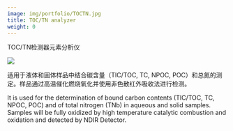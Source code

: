 ```yaml
---
image: img/portfolio/TOCTN.jpg
title: TOC/TN analyzer
weight: 0
---
```


TOC/TN检测器元素分析仪

<!--more-->

![](../../img/portfolio/TOCTN.jpg)

适用于液体和固体样品中结合碳含量（TIC/TOC, TC, NPOC, POC）和总氮的测定。样品通过高温催化燃烧氧化并使用非色散红外吸收法进行检测。
It is used for the determination of bound carbon contents (TIC/TOC, TC, NPOC, POC) and of total nitrogen (TNb) in aqueous and solid samples. Samples will be fully oxidized by high temperature catalytic combustion and oxidation and detected by NDIR Detector.
